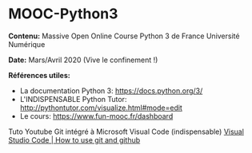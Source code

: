 # MOOC-Python3
**Contenu:** Massive Open Online Course Python 3 de France Université Numérique

**Date:** Mars/Avril 2020 (Vive le confinement !)

**Références utiles:**

- La documentation Python 3: https://docs.python.org/3/
- L'INDISPENSABLE Python Tutor: http://pythontutor.com/visualize.html#mode=edit
- Le cours: https://www.fun-mooc.fr/dashboard


Tuto Youtube Git intégré à Microsoft Visual Code (indispensable)
[Visual Studio Code | How to use git and github](https://www.youtube.com/watch?v=Fk12ELJ9Bww)
